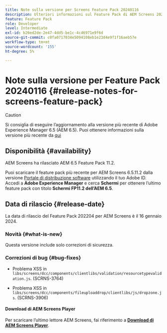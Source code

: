 ```yaml
---
title: Note sulla versione per Screens Feature Pack 20240116
description: Ulteriori informazioni sul Feature Pack di AEM Screens 20240116 rilasciato il 16 gennaio 2024.
feature: Feature Pack
role: Developer
level: Intermediate
exl-id: b26ed2de-2e47-4dd5-be1c-4c46971e9f6d
source-git-commit: c0fa0717034e5094108eb1e23d4e9f1f16aeb57e
workflow-type: tm+mt
source-wordcount: '155'
ht-degree: 5%

---
```


# Note sulla versione per Feature Pack 20240116 {#release-notes-for-screens-feature-pack}

>[!CAUTION]
>Si consiglia di eseguire l’aggiornamento alla versione più recente di Adobe Experience Manager 6.5 (AEM 6.5). Puoi ottenere informazioni sulla versione più recente da [qui](https://experienceleague.adobe.com/it/docs/experience-manager-65/content/release-notes/release-notes)

## Disponibilità {#availability}

AEM Screens ha rilasciato AEM 6.5 Feature Pack 11.2.

Puoi scaricare il feature pack più recente per AEM Screens 6.5.11.2 dalla versione [Portale di distribuzione software](https://experience.adobe.com/#/downloads/content/software-distribution/it/aem.html) utilizzando il tuo Adobe ID. Accedi a **Adobe Experience Manager** e cerca **Schermi** per ottenere l’ultimo feature pack con titolo **Schermi FP11.2 dell’AEM 6.5**.

## Data di rilascio {#release-date}

La data di rilascio del Feature Pack 202204 per AEM Screens è il 16 gennaio 2024.

### Novità {#what-is-new}

Questa versione include solo correzioni di sicurezza.

### Correzioni di bug {#bug-fixes}

* Problema XSS in `libs/screens/dcc/components/clientlibs/validation/resourcetypevalidation.js`. (SCRNS-3764)

* Problema XSS in `libs/screens/dcc/components/fileuploaddrop/clientlibs/js/dropzone.js`. (SCRNS-3906)

#### Download di AEM Screens Player

Per scaricare l’ultimo lettore AEM Screens, fai riferimento a **[Download di AEM Screens Player](https://download.macromedia.com/screens/index.html)**.
